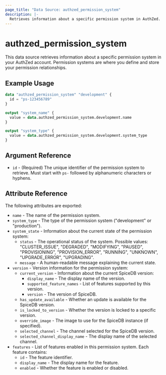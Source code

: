 ```yaml
---
page_title: "Data Source: authzed_permission_system"
description: |-
  Retrieves information about a specific permission system in AuthZed.
---
```


# authzed_permission_system

This data source retrieves information about a specific permission system in your AuthZed account. Permission systems are where you define and store your permission relationships.

## Example Usage

```terraform
data "authzed_permission_system" "development" {
  id = "ps-123456789"
}

output "system_name" {
  value = data.authzed_permission_system.development.name
}

output "system_type" {
  value = data.authzed_permission_system.development.system_type
}
```

## Argument Reference

* `id` - (Required) The unique identifier of the permission system to retrieve. Must start with `ps-` followed by alphanumeric characters or hyphens.

## Attribute Reference

The following attributes are exported:

* `name` - The name of the permission system.
* `system_type` - The type of the permission system ("development" or "production").
* `system_state` - Information about the current state of the permission system:
  * `status` - The operational status of the system. Possible values: "CLUSTER_ISSUE", "DEGRADED", "MODIFYING", "PAUSED", "PROVISIONING", "PROVISION_ERROR", "RUNNING", "UNKNOWN", "UPGRADE_ERROR", "UPGRADING".
  * `message` - A human-readable message explaining the current state.
* `version` - Version information for the permission system:
  * `current_version` - Information about the current SpiceDB version:
    * `display_name` - The display name of the version.
    * `supported_feature_names` - List of features supported by this version.
    * `version` - The version of SpiceDB.
  * `has_update_available` - Whether an update is available for the SpiceDB version.
  * `is_locked_to_version` - Whether the version is locked to a specific version.
  * `override_image` - The image to use for the SpiceDB instance (if specified).
  * `selected_channel` - The channel selected for the SpiceDB version.
  * `selected_channel_display_name` - The display name of the selected channel.
* `features` - List of features enabled in this permission system. Each feature contains:
  * `id` - The feature identifier.
  * `display_name` - The display name for the feature.
  * `enabled` - Whether the feature is enabled or disabled.

